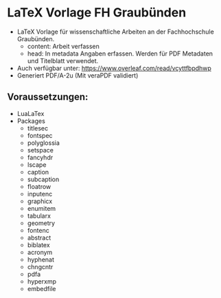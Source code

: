 # LaTeX Vorlage FH Graubünden
- LaTeX Vorlage für wissenschaftliche Arbeiten an der Fachhochschule Graubünden.
    - content: Arbeit verfassen
    - head: In metadata Angaben erfassen. Werden für PDF Metadaten und Titelblatt verwendet.
- Auch verfügbar unter: https://www.overleaf.com/read/vcyttfbpdhwp 
- Generiert PDF/A-2u (Mit veraPDF validiert)

## Voraussetzungen:
- LuaLaTex
- Packages
    - titlesec 
    - fontspec
    - polyglossia 
    - setspace 
    - fancyhdr 
    - lscape 
    - caption 
    - subcaption 
    - floatrow 
    - inputenc 
    - graphicx 
    - enumitem
    - tabularx 
    - geometry
    - fontenc
    - abstract
    - biblatex
    - acronym
    - hyphenat
    - chngcntr
    - pdfa
    - hyperxmp
    - embedfile